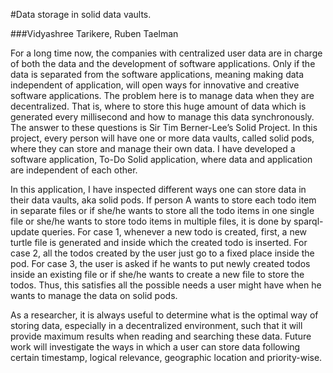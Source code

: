 #Data storage in solid data vaults.

###Vidyashree Tarikere, Ruben Taelman

For a long time now, the companies with centralized user data are in charge of both the data and the development of software applications. Only if the data is separated from the software applications, meaning making data independent of application, will open ways for innovative and creative software applications. The problem here is to manage data when they are decentralized. That is, where to store this huge amount of data which is generated every millisecond and how to manage this data synchronously. The answer to these questions is      Sir Tim Berner-Lee’s Solid Project. In this project, every person will have one or more data vaults, called solid pods, where they can store and manage their own data. I have developed a software application, To-Do Solid application, where data and application are independent of each other. 

In this application, I have inspected different ways one can store data in their data vaults, aka solid pods. If person A wants to store each todo item in separate files or if she/he wants to store all the todo items in one single file or she/he wants to store todo items in multiple files, it is done by sparql-update queries. For case 1, whenever a new todo is created, first, a new turtle file is generated and inside which the created todo is inserted. For case 2, all the todos created by the user just go to a fixed place inside the pod. For case 3, the user is asked if he wants to put newly created todos inside an existing file or if she/he wants to create a new file to store the todos. Thus, this satisfies all the possible needs a user might have when he wants to manage the data on solid pods. 

As a researcher, it is always useful to determine what is the optimal way of storing data, especially in a decentralized environment, such that it will provide maximum results when reading and searching these data. Future work will investigate the ways in which a user can store data following certain timestamp, logical relevance, geographic location and priority-wise. 


